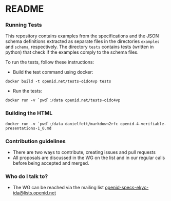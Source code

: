 # README #

### Running Tests ###
This repository contains examples from the specifications and the JSON
schema definitions extracted as separate files in the directories
`examples` and `schema`, respectively. The directory `tests` contains
tests (written in python) that check if the examples comply to the
schema files.

To run the tests, follow these instructions:

* Build the test command using docker: 

```
docker build -t openid.net/tests-oidc4vp tests
```

* Run the tests: 

```
docker run -v `pwd`:/data openid.net/tests-oidc4vp
```

### Building the HTML

```
docker run -v `pwd`:/data danielfett/markdown2rfc openid-4-verifiable-presentations-1_0.md
```

### Contribution guidelines ###

* There are two ways to contribute, creating issues and pull requests
* All proposals are discussed in the WG on the list and in our regular calls before being accepted and merged.

### Who do I talk to? ###

* The WG can be reached via the mailing list openid-specs-ekyc-ida@lists.openid.net

